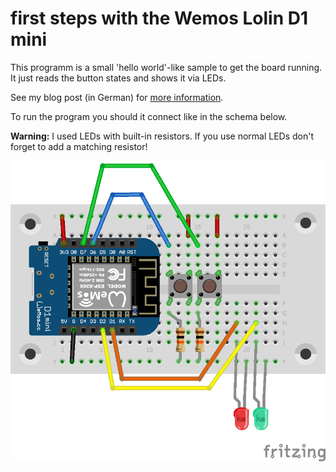 # first steps with the Wemos Lolin D1 mini

This programm is a small 'hello world'-like sample to get the board running.
It just reads the button states and shows it via LEDs.

See my blog post (in German) for
[more information](https://blog.rolandbaer.ch/2020/03/29/erste-schritte-mit-dem-wemos-d1-mini/).

To run the program you should it connect like in the schema below.

**Warning:** I used LEDs with built-in resistors. If you use normal LEDs don't
forget to add a matching resistor!

![Connection schema for read_dht_01](D1mini_buttons_leds_ok_Steckplatine.png)
